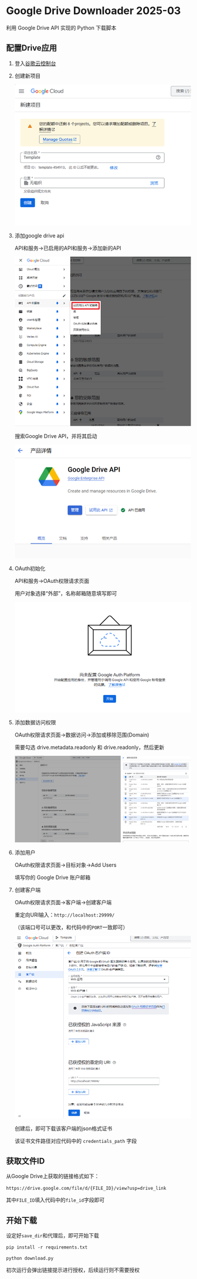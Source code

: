 # Google Drive Downloader 2025-03

利用 Google Drive API 实现的 Python 下载脚本

## 配置Drive应用

1. 登入[谷歌云控制台](https://console.cloud.google.com/)

2. 创建新项目

    ![alt text](assets/image.png)


3. 添加google drive api

    API和服务->已启用的API和服务->添加新的API

    ![alt text](assets/image-1.png)

    搜索Google Drive API，并将其启动

    ![alt text](assets/image-2.png)

4. OAuth初始化

    API和服务->OAuth权限请求页面

    用户对象选择“外部”，名称邮箱随意填写即可

    ![alt text](assets/image-3.png)

5. 添加数据访问权限

    OAuth权限请求页面->数据访问->添加或移除范围(Domain)

    需要勾选 drive.metadata.readonly 和 drive.readonly，然后更新

    ![alt text](assets/image-4.png)

6. 添加用户

    OAuth权限请求页面->目标对象->Add Users

    填写你的 Google Drive 账户邮箱

7. 创建客户端

    OAuth权限请求页面->客户端->创建客户端

    重定向URI输入：`http://localhost:29999/`

    （该端口号可以更改，和代码中的`PORT`一致即可）

    ![alt text](assets/image-5.png)

    创建后，即可下载该客户端的json格式证书

    该证书文件路径对应代码中的 `credentials_path` 字段

## 获取文件ID

从Google Drive上获取的链接格式如下：

`https://drive.google.com/file/d/{FILE_ID}/view?usp=drive_link`

其中`FILE_ID`填入代码中的`file_id`字段即可

## 开始下载

设定好`save_dir`和代理后，即可开始下载

```
pip install -r requirements.txt
```

```
python download.py
```

初次运行会弹出链接提示进行授权，后续运行则不需要授权